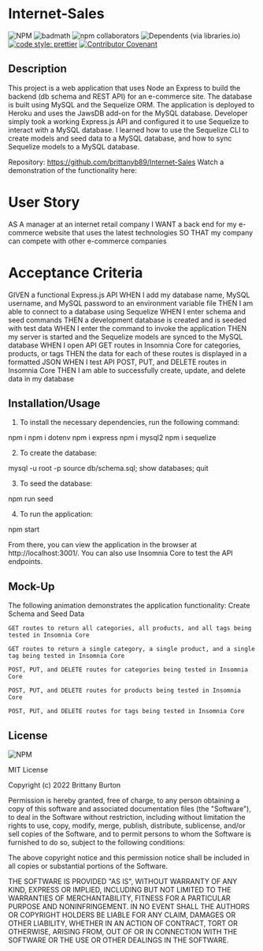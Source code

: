 # Internet-Sales

![NPM](https://img.shields.io/npm/l/inquirer?style=plastic) ![badmath](https://img.shields.io/github/languages/top/lernantino/badmath) ![npm collaborators](https://img.shields.io/npm/collaborators/inquirer) ![Dependents (via libraries.io)](https://img.shields.io/librariesio/dependents/npm/inquirer) [![code style: prettier](https://img.shields.io/badge/code_style-prettier-ff69b4.svg?style=flat-square)](https://github.com/prettier/prettier) [![Contributor Covenant](https://img.shields.io/badge/Contributor%20Covenant-2.1-4baaaa.svg)](code_of_conduct.md)

## Description

This project is a web application that uses Node an Express to build the backend (db schema and REST API) for an e-commerce site. The database is built using MySQL and the Sequelize ORM. The application is deployed to Heroku and uses the JawsDB add-on for the MySQL database. Developer simply took a working Express.js API and configured it to use Sequelize to interact with a MySQL database. I learned how to use the Sequelize CLI to create models and seed data to a MySQL database, and how to sync Sequelize models to a MySQL database.

Repository: https://github.com/brittanyb89/Internet-Sales
Watch a demonstration of the functionality here:

# User Story

AS A manager at an internet retail company
I WANT a back end for my e-commerce website that uses the latest technologies
SO THAT my company can compete with other e-commerce companies

# Acceptance Criteria

GIVEN a functional Express.js API
WHEN I add my database name, MySQL username, and MySQL password to an environment variable file
THEN I am able to connect to a database using Sequelize
WHEN I enter schema and seed commands
THEN a development database is created and is seeded with test data
WHEN I enter the command to invoke the application
THEN my server is started and the Sequelize models are synced to the MySQL database
WHEN I open API GET routes in Insomnia Core for categories, products, or tags
THEN the data for each of these routes is displayed in a formatted JSON
WHEN I test API POST, PUT, and DELETE routes in Insomnia Core
THEN I am able to successfully create, update, and delete data in my database

## Installation/Usage

1. To install the necessary dependencies, run the following command:

npm i
npm i dotenv
npm i express
npm i mysql2
npm i sequelize

2. To create the database:

mysql -u root -p
source db/schema.sql;
show databases;
quit

3. To seed the database:

npm run seed

4. To run the application:

npm start

From there, you can view the application in the browser at http://localhost:3001/. You can also use Insomnia Core to test the API endpoints.

## Mock-Up

The following animation demonstrates the application functionality:
Create Schema and Seed Data

    GET routes to return all categories, all products, and all tags being tested in Insomnia Core

    GET routes to return a single category, a single product, and a single tag being tested in Insomnia Core

    POST, PUT, and DELETE routes for categories being tested in Insomnia Core

    POST, PUT, and DELETE routes for products being tested in Insomnia Core

    POST, PUT, and DELETE routes for tags being tested in Insomnia Core

## License

![NPM](https://img.shields.io/npm/l/inquirer?style=plastic)

MIT License

Copyright (c) 2022 Brittany Burton

Permission is hereby granted, free of charge, to any person obtaining a copy of this software and associated documentation files (the "Software"), to deal in the Software without restriction, including without limitation the rights to use, copy, modify, merge, publish, distribute, sublicense, and/or sell copies of the Software, and to permit persons to whom the Software is furnished to do so, subject to the following conditions:

The above copyright notice and this permission notice shall be included in all copies or substantial portions of the Software.

THE SOFTWARE IS PROVIDED "AS IS", WITHOUT WARRANTY OF ANY KIND, EXPRESS OR IMPLIED, INCLUDING BUT NOT LIMITED TO THE WARRANTIES OF MERCHANTABILITY, FITNESS FOR A PARTICULAR PURPOSE AND NONINFRINGEMENT. IN NO EVENT SHALL THE AUTHORS OR COPYRIGHT HOLDERS BE LIABLE FOR ANY CLAIM, DAMAGES OR OTHER LIABILITY, WHETHER IN AN ACTION OF CONTRACT, TORT OR OTHERWISE, ARISING FROM, OUT OF OR IN CONNECTION WITH THE SOFTWARE OR THE USE OR OTHER DEALINGS IN THE SOFTWARE.
